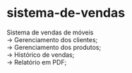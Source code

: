 # sistema-de-vendas
Sistema de vendas de móveis <br>
-> Gerenciamento dos clientes;<br>
-> Gerenciamento dos produtos;<br>
-> Histórico de vendas;<br>
-> Relatório em PDF;
